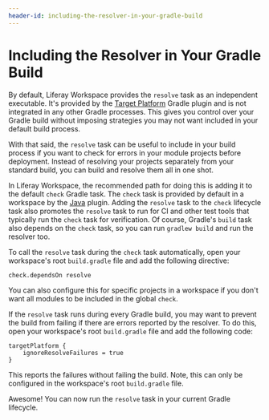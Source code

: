 ```yaml
---
header-id: including-the-resolver-in-your-gradle-build
---
```


# Including the Resolver in Your Gradle Build

By default, Liferay Workspace provides the `resolve` task as an independent
executable. It's provided by the
[Target Platform](/docs/7-1/reference/-/knowledge_base/r/target-platform-gradle-plugin)
Gradle plugin and is not integrated in any other Gradle processes. This gives
you control over your Gradle build without imposing strategies you may not want
included in your default build process.

With that said, the `resolve` task can be useful to include in your build
process if you want to check for errors in your module projects before
deployment. Instead of resolving your projects separately from your standard
build, you can build and resolve them all in one shot.

In Liferay Workspace, the recommended path for doing this is adding it to the
default `check` Gradle task. The `check` task is provided by default in a
workspace by the
[Java](https://docs.gradle.org/current/userguide/java_plugin.html#_lifecycle_tasks)
plugin. Adding the `resolve` task to the `check` lifecycle task also promotes
the `resolve` task to run for CI and other test tools that typically run the
`check` task for verification. Of course, Gradle's `build` task also depends on
the `check` task, so you can run `gradlew build` and run the resolver too.

To call the `resolve` task during the `check` task automatically, open your
workspace's root `build.gradle` file and add the following directive:

    check.dependsOn resolve

You can also configure this for specific projects in a workspace if you don't
want all modules to be included in the global `check`.

If the `resolve` task runs during every Gradle build, you may want to prevent
the build from failing if there are errors reported by the resolver. To do this,
open your workspace's root `build.gradle` file and add the following code:

    targetPlatform {
        ignoreResolveFailures = true
    }

This reports the failures without failing the build. Note, this can only be
configured in the workspace's root `build.gradle` file.

Awesome! You can now run the `resolve` task in your current Gradle lifecycle.
